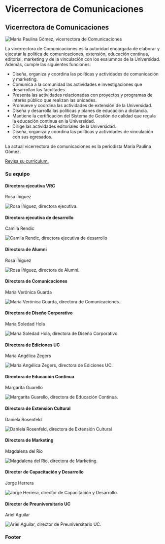 # Vicerrectora de Comunicaciones

## Vicerrectora de Comunicaciones

![Mar&#xED;a Paulina G&#xF3;mez, vicerrectora de Comunicaciones](../../../.gitbook/assets/_mg_1176.JPG)

La vicerrectora de Comunicaciones es la autoridad encargada de elaborar y ejecutar la política de comunicaciones, extensión, educación continua, editorial, marketing y de la vinculación con los exalumnos de la Universidad. Además, cumple las siguientes funciones:

* Diseña, organiza y coordina las políticas y actividades de comunicación y marketing.
* Comunica a la comunidad las actividades e investigaciones que desarrollan las facultades.
* Presenta las actividades relacionadas con proyectos y programas de interés público que realizan las unidades.
* Promueve y coordina las actividades de extensión de la Universidad.
* Diseña y desarrolla las políticas y planes de educación a distancia.
* Mantiene la certificación del Sistema de Gestión de calidad que regula la educación continua en la Universidad. 
* Dirige las actividades editoriales de la Universidad.
* Diseña, organiza y coordina las políticas y actividades de vinculación con sus egresados.

La actual vicerrectora de comunicaciones es la periodista María Paulina Gómez.

[Revisa su currículum.](http://comunicaciones.uc.cl/personas/paulina-gomez-lorenzini/)

### Su equipo

#### Directora ejecutiva VRC

Rosa Íñiguez

![Rosa &#xCD;&#xF1;iguez, directora ejecutiva.](../../../.gitbook/assets/_mg_3308.JPG)

#### Directora ejecutiva de desarrollo

Camila Rendic

![Camila Rendic, directora ejecutiva de desarrollo](../../../.gitbook/assets/_mg_3714.JPG)

#### Directora de Alumni

Rosa Íñiguez

![Rosa &#xCD;&#xF1;iguez, directora de Alumni.](../../../.gitbook/assets/_mg_3308.JPG)

#### Directora de Comunicaciones

María Verónica Guarda

![Mar&#xED;a Ver&#xF3;nica Guarda, directora de Comunicaciones.](../../../.gitbook/assets/_mg_3791.jpg)

#### Directora de Diseño Corporativo

María Soledad Hola

![Mar&#xED;a Soledad Hola, directora de Dise&#xF1;o Corporativo.](../../../.gitbook/assets/_mg_3758.jpg)

#### Directora de Ediciones UC

María Angélica Zegers

![Mar&#xED;a Ang&#xE9;lica Zegers, directora de Ediciones UC.](../../../.gitbook/assets/_mg_1863.JPG)

#### Directora de Educación Continua

Margarita Guarello

![Margarita Guarello, directora de Educaci&#xF3;n Continua.](../../../.gitbook/assets/_mg_1937.JPG)

#### 

#### Directora de Extensión Cultural

Daniela Rosenfeld

![Daniela Rosenfeld, directora de Extensi&#xF3;n Cultural](../../../.gitbook/assets/_mg_1981.JPG)

#### Directora de Marketing

Magdalena del Río

![Magdalena del R&#xED;o, directora de Marketing.](../../../.gitbook/assets/_mg_1838.JPG)

#### Director de Capacitación y Desarrollo

Jorge Herrera

![Jorge Herrera, director de Capacitaci&#xF3;n y Desarrollo.](../../../.gitbook/assets/_mg_1487.JPG)

#### Director de Preuniversitario UC

Ariel Aguilar

![Ariel Aguilar, director de Preuniversitario UC.](../../../.gitbook/assets/_mg_8067.JPG)

### Footer





